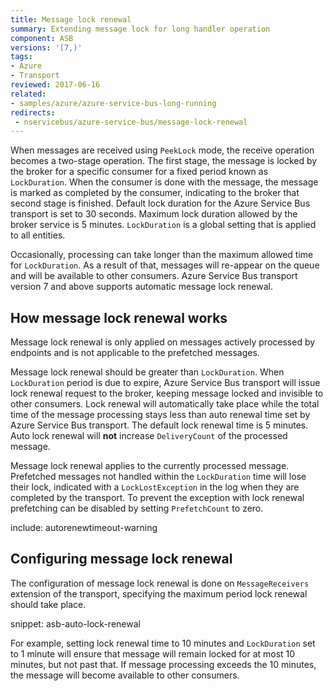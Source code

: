 ```yaml
---
title: Message lock renewal
summary: Extending message lock for long handler operation
component: ASB
versions: '[7,)'
tags:
- Azure
- Transport
reviewed: 2017-06-16
related:
- samples/azure/azure-service-bus-long-running
redirects:
 - nservicebus/azure-service-bus/message-lock-renewal
---
```


When messages are received using `PeekLock` mode, the receive operation becomes a two-stage operation. The first stage, the message is locked by the broker for a specific consumer for a fixed period known as `LockDuration`. When the consumer is done with the message, the message is marked as completed by the consumer, indicating to the broker that second stage is finished. Default lock duration for the Azure Service Bus transport is set to 30 seconds. Maximum lock duration allowed by the broker service is 5 minutes. `LockDuration` is a global setting that is applied to all entities.

Occasionally, processing can take longer than the maximum allowed time for `LockDuration`. As a result of that, messages will re-appear on the queue and will be available to other consumers. Azure Service Bus transport version 7 and above supports automatic message lock renewal.


## How message lock renewal works

Message lock renewal is only applied on messages actively processed by endpoints and is not applicable to the prefetched messages.

Message lock renewal should be greater than `LockDuration`. When `LockDuration` period is due to expire, Azure Service Bus transport will issue lock renewal request to the broker, keeping message locked and invisible to other consumers. Lock renewal will automatically take place while the total time of the message processing stays less than auto renewal time set by Azure Service Bus transport. The default lock renewal time is 5 minutes. Auto lock renewal will **not** increase `DeliveryCount` of the processed message.

Message lock renewal applies to the currently processed message. Prefetched messages not handled within the `LockDuration` time will lose their lock, indicated with a `LockLostException` in the log when they are completed by the transport. To prevent the exception with lock renewal prefetching can be disabled by setting `PrefetchCount` to zero. 

include: autorenewtimeout-warning


## Configuring message lock renewal

The configuration of message lock renewal is done on `MessageReceivers` extension of the transport, specifying the maximum period lock renewal should take place.

snippet: asb-auto-lock-renewal

For example, setting lock renewal time to 10 minutes and `LockDuration` set to 1 minute will ensure that message will remain locked for at most 10 minutes, but not past that. If message processing exceeds the 10 minutes, the message will become available to other consumers.
